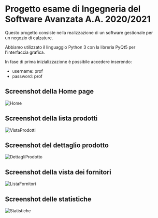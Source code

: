 # Progetto esame di Ingegneria del Software Avanzata A.A. 2020/2021
Questo progetto consiste nella realizzazione di un software gestionale per un negozio di calzature.

Abbiamo utilizzato il linguaggio Python 3 con la libreria PyQt5 per l'interfaccia grafica.

In fase di prima inizializzazione è possibile accedere inserendo:
- username: prof
- password: prof


## Screenshot della Home page
![Home](https://user-images.githubusercontent.com/97351704/169792759-8190a6c9-89ea-45c9-a82f-a70c1680bd8a.png)

## Screenshot della lista prodotti
![VistaProdotti](https://user-images.githubusercontent.com/97351704/169793016-15cdc492-95aa-48bc-baa6-68c46fbdd4b0.png)

## Screenshot del dettaglio prodotto
![DettagliProdotto](https://user-images.githubusercontent.com/97351704/169793093-e2e1e1a8-96ea-48c9-87d9-1c925c7d7fad.png)

## Screenshot della vista dei fornitori
![ListaFornitori](https://user-images.githubusercontent.com/97351704/169793219-9bb2f009-74f0-442b-a5dc-44c9637c3a52.png)

## Screenshot delle statistiche
![Statistiche](https://user-images.githubusercontent.com/97351704/169793475-a81ad6c6-b217-41e2-8663-c3dc8a2fcb4b.png)
